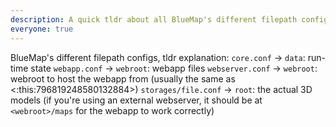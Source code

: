 ```yaml
---
description: A quick tldr about all BlueMap's different filepath configs
everyone: true
---
```


BlueMap's different filepath configs, tldr explanation:
`core.conf`  →  `data`:  run-time state
`webapp.conf`  →  `webroot`:  webapp files
`webserver.conf`  →  `webroot`:  webroot to host the webapp from (usually the same as <:this:796819248580132884>)
`storages/file.conf`  →  `root`: the actual 3D models (if you're using an external webserver, it should be at `<webroot>/maps` for the webapp to work correctly)
